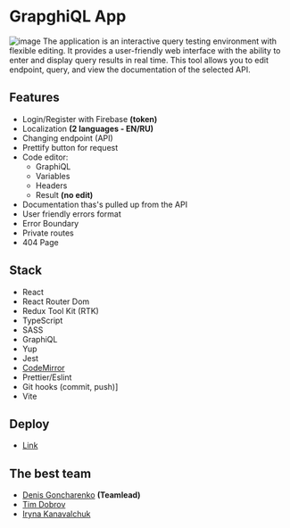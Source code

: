 # GrapghiQL App
![image](https://github.com/Asmat1k/graphiql-app/assets/113438950/4b522f2b-de53-46b0-baa2-2a7ebfc9edd3)
The application is an interactive query testing environment with flexible editing. It provides a user-friendly web interface with the ability to enter and display query results in real time. This tool allows you to edit endpoint, query, and view the documentation of the selected API.
## Features
- Login/Register with Firebase **(token)**
- Localization **(2 languages - EN/RU)**
- Changing endpoint (API)
- Prettify button for request
- Code editor:
  - GraphiQL
  - Variables
  - Headers
  - Result **(no edit)**
- Documentation thas's pulled up from the API
- User friendly errors format
- Error Boundary
- Private routes
- 404 Page
## Stack
- React
- React Router Dom
- Redux Tool Kit (RTK)
- TypeScript
- SASS
- GraphiQL
- Yup
- Jest
- [CodeMirror](https://codemirror.net/)
- Prettier/Eslint
- Git hooks (commit, push)]
- Vite
## Deploy
- [Link](https://graphiql-late-comers.netlify.app/)
## The best team
- [Denis Goncharenko](https://github.com/codestudent24) **(Teamlead)**
- [Tim Dobrov](https://github.com/asmat1k)
- [Iryna Kanavalchuk](https://github.com/Irina0313)
